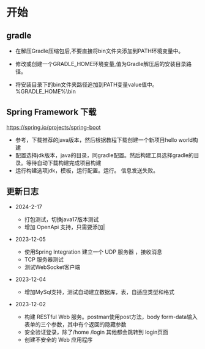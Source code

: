 # 开始

## gradle
- 在解压Gradle压缩包后,不要直接将bin文件夹添加到PATH环境变量中。

- 修改或创建一个GRADLE_HOME环境变量,值为Gradle解压后的安装目录路径。

- 将安装目录下的bin文件夹路径追加到PATH变量value值中。%GRADLE_HOME%\bin


## Spring Framework 下载
https://spring.io/projects/spring-boot

- 参考，下载推荐的java版本，然后根据教程下载创建一个新项目hello world构建
- 配置选择jdk版本，java的目录，同gradle配置。然后构建工具选择gradle的目录。等待自动下载构建完成项目构建
- 运行构建选项jdk，模板，运行配置。运行。
  信息发送失败。
  

## 更新日志

- 2024-2-17 
  - 打包测试，切换java17版本测试
  - 增加 OpenApi 支持，只需要添加|

- 2023-12-05
  - 使用Spring Integration 建立一个 UDP 服务器 ，接收消息
  - TCP 服务器测试
  - 测试WebSocket客户端

- 2023-12-04
  - 增加MySql支持，测试自动建立数据库，表，自适应类型和格式

- 2023-12-02
  - 构建 RESTful Web 服务。postman使用post方法，body form-data输入表单的三个参数，其中有个返回的隐藏参数
  - 安全验证登录，除了/home /login 其他都会跳转到 login页面
  - 创建不安全的 Web 应用程序
